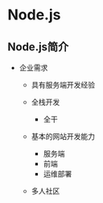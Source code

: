# Node.js 

## Node.js简介

- 企业需求
    + 具有服务端开发经验
    
    + 全栈开发
      
        * 全干
        
    + 基本的网站开发能力
        * 服务端
        * 前端
        * 运维部署
        
    + 多人社区
      
      